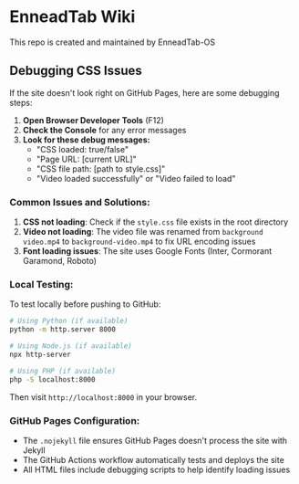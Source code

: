 # EnneadTab Wiki

This repo is created and maintained by EnneadTab-OS

## Debugging CSS Issues

If the site doesn't look right on GitHub Pages, here are some debugging steps:

1. **Open Browser Developer Tools** (F12)
2. **Check the Console** for any error messages
3. **Look for these debug messages:**
   - "CSS loaded: true/false"
   - "Page URL: [current URL]"
   - "CSS file path: [path to style.css]"
   - "Video loaded successfully" or "Video failed to load"

### Common Issues and Solutions:

1. **CSS not loading**: Check if the `style.css` file exists in the root directory
2. **Video not loading**: The video file was renamed from `background video.mp4` to `background-video.mp4` to fix URL encoding issues
3. **Font loading issues**: The site uses Google Fonts (Inter, Cormorant Garamond, Roboto)

### Local Testing:

To test locally before pushing to GitHub:
```bash
# Using Python (if available)
python -m http.server 8000

# Using Node.js (if available)
npx http-server

# Using PHP (if available)
php -S localhost:8000
```

Then visit `http://localhost:8000` in your browser.

### GitHub Pages Configuration:

- The `.nojekyll` file ensures GitHub Pages doesn't process the site with Jekyll
- The GitHub Actions workflow automatically tests and deploys the site
- All HTML files include debugging scripts to help identify loading issues